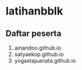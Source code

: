 # latihanbblk

## Daftar peserta

1. ainandoo.github.io
2. satyaekop.github.io
3. yogastajuanata.github.io